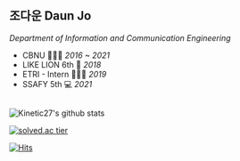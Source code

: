 

## 조다운 Daun Jo
*Department of Information and Communication Engineering*


 - CBNU 👩🏻‍🎓 *2016 ~ 2021*
 - LIKE LION 6th 🦁 *2018*
 - ETRI - Intern 👩🏻‍💻 *2019*
 - SSAFY 5th 💻 *2021*


##

![Kinetic27's github stats](https://github-readme-stats.vercel.app/api?username=jodawoooon&show_icons=true)

[![solved.ac tier](http://mazassumnida.wtf/api/generate_badge?boj=jodawoooon)](https://solved.ac/jodawoooon)

[![Hits](https://hits.seeyoufarm.com/api/count/incr/badge.svg?url=https%3A%2F%2Fgithub.com%2Fjodawoooon%2Fjodawoooon&count_bg=%23FFABC0&title_bg=%238A8A8A&icon=&icon_color=%23E7E7E7&title=hits&edge_flat=true)](https://hits.seeyoufarm.com)                  
